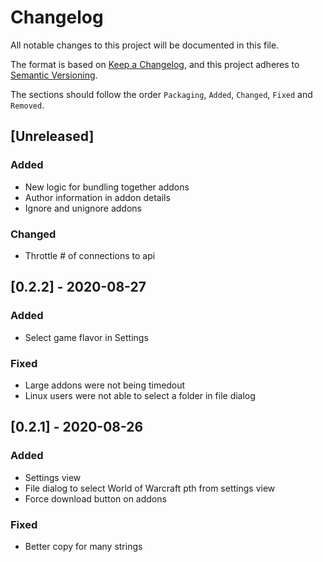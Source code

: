 # Changelog
All notable changes to this project will be documented in this file.

The format is based on [Keep a Changelog](https://keepachangelog.com/en/1.0.0/),
and this project adheres to [Semantic Versioning](https://semver.org/spec/v2.0.0.html).

The sections should follow the order `Packaging`, `Added`, `Changed`, `Fixed` and `Removed`.

## [Unreleased]
### Added
- New logic for bundling together addons
- Author information in addon details
- Ignore and unignore addons

### Changed
- Throttle # of connections to api

## [0.2.2] - 2020-08-27
### Added
- Select game flavor in Settings

### Fixed
- Large addons were not being timedout
- Linux users were not able to select a folder in file dialog

## [0.2.1] - 2020-08-26
### Added
- Settings view
- File dialog to select World of Warcraft pth from settings view
- Force download button on addons

### Fixed
- Better copy for many strings
